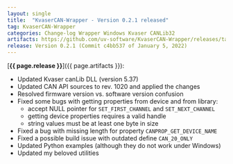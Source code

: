 ```yaml
---
layout: single
title:  "KvaserCAN-Wrapper - Version 0.2.1 released"
tag: KvaserCAN-Wrapper
categories: Change-log Wrapper Windows Kvaser CANLib32
artifacts: https://github.com/uv-software/KvaserCAN-Wrapper/releases/tag/v0.2.1
release: Version 0.2.1 (Commit c4bb537 of January 5, 2022)
---
```

[**{{ page.release }}**]({{ page.artifacts }}):

- Updated Kvaser canLib DLL (version 5.37)
- Updated CAN API sources to rev. 1020 and applied the changes
- Resolved firmware version vs. software version confusion
- Fixed some bugs with getting properties from device and from library:
  - accept NULL pointer for `SET_FIRST_CHANNEL` and `SET_NEXT_CHANNEL`
  - getting device properties requires a valid handle
  - string values must be at least one byte in size
- Fixed a bug with missing length for property `CANPROP_GET_DEVICE_NAME`
- Fixed a possible build issue with outdated define `CAN_20_ONLY`
- Updated Python examples (although they do not work under Windows)
- Updated my beloved utilities
